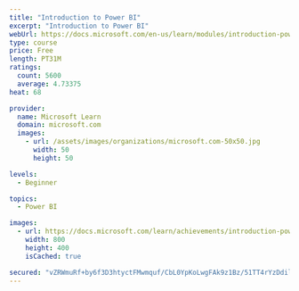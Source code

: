 ```yaml
---
title: "Introduction to Power BI"
excerpt: "Introduction to Power BI"
webUrl: https://docs.microsoft.com/en-us/learn/modules/introduction-power-bi/
type: course
price: Free
length: PT31M
ratings:
  count: 5600
  average: 4.73375
heat: 68

provider:
  name: Microsoft Learn
  domain: microsoft.com
  images:
    - url: /assets/images/organizations/microsoft.com-50x50.jpg
      width: 50
      height: 50

levels:
  - Beginner

topics:
  - Power BI

images:
  - url: https://docs.microsoft.com/learn/achievements/introduction-power-bi-social.png
    width: 800
    height: 400
    isCached: true

secured: "vZRWmuRf+by6f3D3htyctFMwmquf/CbL0YpKoLwgFAk9z1Bz/51TT4rYzDdilckLBzSPYxtwryI2AM/hNESQovcVrptgJ5oRcZez7xJxIArfH38zhajfohhd6JBKPxADC8iYCwSUwEiBkSNUTBCQcscwAvWXvcwSU067bXfi95lrd4yMPBr8WN8iNO542ibY4mAznqwuECO+WiOXUdjFOCz1dRjM2SsnT2WOfojuqhVBYC/RE/bQNk9i94eg5i1OHJZ9GxekAWK1aq7NiL2s5bb91LVusqXLfHUY2E+LXoK3sRhAIonNROiIOJEpisLG28nfRguzBQ1+xYgiCCs/Dg3dZ8NwU1wkLwL1s2U3Nv00BiKksH3bYV2I5f03OFmn0RXmuC9N4M6kHMmNyGqSd/DLq7C92/Gszlg965r5wY0=;T4xIvUyyDNDqI8XKwmJrOg=="
---
```


